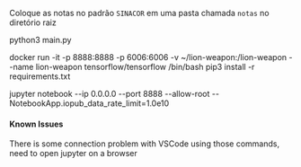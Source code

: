 Coloque as notas no padrão `SINACOR` em uma pasta chamada `notas` no diretório raiz

python3 main.py





docker run -it -p 8888:8888 -p 6006:6006 -v ~/lion-weapon:/lion-weapon --name lion-weapon tensorflow/tensorflow /bin/bash
pip3 install -r requirements.txt

jupyter notebook --ip 0.0.0.0 --port 8888 --allow-root --NotebookApp.iopub_data_rate_limit=1.0e10

#### Known Issues

There is some connection problem with VSCode using those commands, need to open jupyter on a browser